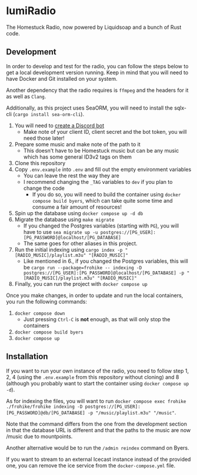 # lumiRadio

The Homestuck Radio, now powered by Liquidsoap and a bunch of Rust code.

## Development

In order to develop and test for the radio, you can follow the steps below to get a local development version running. Keep in mind that you will need to have Docker and Git installed on your system.

Another dependency that the radio requires is `ffmpeg` and the headers for it as well as `Clang`.

Additionally, as this project uses SeaORM, you will need to install the sqlx-cli (`cargo install sea-orm-cli`).

1. You will need to [create a Discord bot](https://discord.com/developers/applications)
    - Make note of your client ID, client secret and the bot token, you will need those later!
2. Prepare some music and make note of the path to it
    - This doesn't have to be Homestuck music but can be any music which has some general ID3v2 tags on them
3. Clone this repository
4. Copy `.env.example` into `.env` and fill out the empty environment variables
    - You can leave the rest the way they are
    - I recommend changing the `_TAG` variables to `dev` if you plan to change the code
      - If you do so, you will need to build the container using `docker compose build byers`, which can take quite some time and consume a fair amount of resources!
5. Spin up the database using `docker compose up -d db`
6. Migrate the database using `make migrate`
    - If you changed the Postgres variables (starting with `PG`), you will have to use
      `sea migrate up -u postgres://[PG_USER]:[PG_PASSWORD]@localhost/[PG_DATABASE]`
    - The same goes for other aliases in this project.
7. Run the initial indexing using `cargo index -p "[RADIO_MUSIC]/playlist.m3u" "[RADIO_MUSIC]"`
    - Like mentioned in 6., if you changed the Postgres variables, this will be `cargo run --package=frohike -- indexing -D postgres://[PG_USER]:[PG_PASSWORD]@localhost/[PG_DATABASE] -p "[RADIO_MUSIC]/playlist.m3u" "[RADIO_MUSIC]"`
8. Finally, you can run the project with `docker compose up`

Once you make changes, in order to update and run the local containers, you run the following commands:

1. `docker compose down`
    - Just pressing `Ctrl-C` is **not** enough, as that will only stop the containers
2. `docker compose build byers`
3. `docker compose up`

## Installation

If you want to run your own instance of the radio, you need to follow step 1, 2, 4 (using the `.env.example` from this repository without cloning) and 8 (although you probably want to start the container using `docker compose up -d`).

As for indexing the files, you will want to run `docker compose exec frohike ./frohike/frohike indexing -D postgres://[PG_USER]:[PG_PASSWORD]@db/[PG_DATABASE] -p "/music/playlist.m3u" "/music"`.

Note that the command differs from the one from the development section in that the database URL is different and that the paths to the music are now /music due to mountpoints.

Another alternative would be to run the `/admin reindex` command on Byers.

If you want to stream to an external Icecast instance instead of the provided one, you can remove the ice service from the `docker-compose.yml` file.
